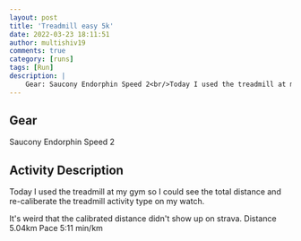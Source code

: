 ```yaml
---
layout: post
title: 'Treadmill easy 5k'
date: 2022-03-23 18:11:51
author: multishiv19
comments: true
category: [runs]
tags: [Run]
description: |
    Gear: Saucony Endorphin Speed 2<br/>Today I used the treadmill at my gym so I could see the total distance and re-caliberate the treadmill activity type on my watch.<br/><br/>It's weird that the calibrated distance didn't show up on strava.<br/>Distance 5.04km<br/>Pace 5:11 min/km
---
```


## Gear
Saucony Endorphin Speed 2

## Activity Description
Today I used the treadmill at my gym so I could see the total distance and re-caliberate the treadmill activity type on my watch.

It's weird that the calibrated distance didn't show up on strava.
Distance 5.04km
Pace 5:11 min/km


<div width='100%' class='strava-embed-placeholder' data-embed-type='activity' data-embed-id='6867984423'></div>
<script src='https://strava-embeds.com/embed.js'></script>
